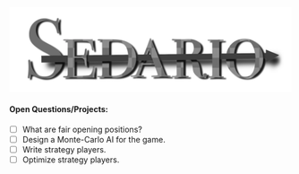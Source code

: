 <img src="img/logo.png"/>

#### Open Questions/Projects:
 - [ ] What are fair opening positions?
 - [ ] Design a Monte-Carlo AI for the game.
 - [ ] Write strategy players.
 - [ ] Optimize strategy players.
